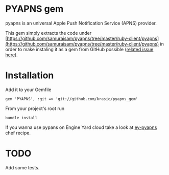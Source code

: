 PYAPNS gem
=====

pyapns is an universal Apple Push Notification Service (APNS) provider.

This gem simply extracts the code under [https://github.com/samuraisam/pyapns/tree/master/ruby-client/pyapns](https://github.com/samuraisam/pyapns/tree/master/ruby-client/pyapns) in order to make instaling it as a gem from GitHub possible ([related issue here](https://github.com/samuraisam/pyapns/pull/23#issuecomment-5367855)).


Installation
============

Add it to your Gemfile

```gem 'PYAPNS', :git => 'git://github.com/krasio/pyapns_gem'```

From your project's root run

```bundle install```

If you wanna use pypans on Engine Yard cloud take a look at [ey-pyapns](https://github.com/krasio/ey-pyapns) chef recipe.

TODO
============

Add some tests.
